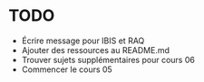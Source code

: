# TODO
- Écrire message pour IBIS et RAQ
- Ajouter des ressources au README.md
- Trouver sujets supplémentaires pour cours 06
- Commencer le cours 05

